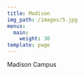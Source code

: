 ```yaml
---
title: Madison
img_path: /images/5.jpg
menus:
  main:
    weight: 30
template: page
---
```

Madison Campus
